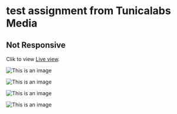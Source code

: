 

# test assignment from Tunicalabs Media

## Not Responsive


Clik to view [Live view](https://dapper-lily-6b039f.netlify.app/).

![This is an image](https://i.ibb.co/ZLZbCCS/a40a4f0bab49654989568d660916cb3.png)

![This is an image](https://i.ibb.co/SmpSHvJ/b67884013355944945b0e3be12b63e1.png)

![This is an image](https://i.ibb.co/X4hYrYQ/image.png)

![This is an image](https://i.ibb.co/XZDRH6v/image.png)
